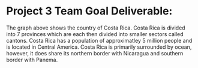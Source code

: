 # Project 3 Team Goal Deliverable:


The graph above shows the country of Costa Rica. Costa Rica is divided into 7 provinces which are each then divided into smaller sectors called cantons. Costa Rica has a population of approximatley 5 million people and is located in Central America. Costa Rica is primarily surrounded by ocean, however, it does share its northern border with Nicaragua and southern border with Panema. 
